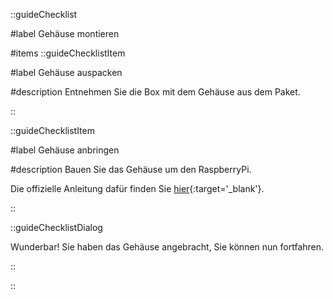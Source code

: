 ::guideChecklist

#label
Gehäuse montieren

#items
::guideChecklistItem

#label
Gehäuse auspacken

#description
Entnehmen Sie die Box mit dem Gehäuse aus dem Paket.

::

::guideChecklistItem

#label
Gehäuse anbringen

#description
Bauen Sie das Gehäuse um den RaspberryPi.

Die offizielle Anleitung dafür finden Sie [hier](https://datasheets.raspberrypi.com/case/case-for-raspberry-pi-5-product-brief.pdf){:target='_blank'}.

::

::guideChecklistDialog

Wunderbar! Sie haben das Gehäuse angebracht, Sie können nun fortfahren.

::

::